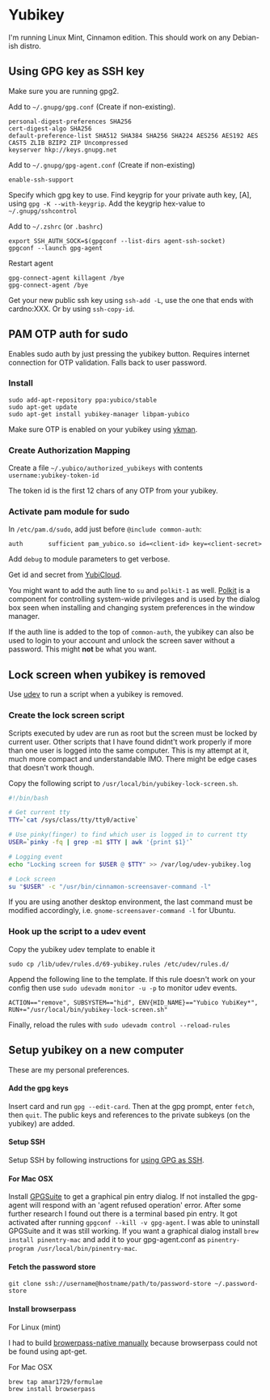# Yubikey

I'm running Linux Mint, Cinnamon edition. This should work on any Debian-ish distro.

## Using GPG key as SSH key

Make sure you are running gpg2.

Add to `~/.gnupg/gpg.conf` (Create if non-existing).

    personal-digest-preferences SHA256
    cert-digest-algo SHA256
    default-preference-list SHA512 SHA384 SHA256 SHA224 AES256 AES192 AES CAST5 ZLIB BZIP2 ZIP Uncompressed
    keyserver hkp://keys.gnupg.net

Add to `~/.gnupg/gpg-agent.conf` (Create if non-existing)

    enable-ssh-support

Specify which gpg key to use. Find keygrip for your private auth key, [A], using `gpg -K --with-keygrip`. Add the keygrip hex-value to `~/.gnupg/sshcontrol`

Add to `~/.zshrc` (or `.bashrc`)

    export SSH_AUTH_SOCK=$(gpgconf --list-dirs agent-ssh-socket)
    gpgconf --launch gpg-agent

Restart agent

    gpg-connect-agent killagent /bye
    gpg-connect-agent /bye

Get your new public ssh key using `ssh-add -L`, use the one that ends with cardno:XXX. Or by using `ssh-copy-id`.

## PAM OTP auth for sudo

Enables sudo auth by just pressing the yubikey button. Requires internet connection for OTP validation. Falls back to user password.

### Install

    sudo add-apt-repository ppa:yubico/stable
    sudo apt-get update
    sudo apt-get install yubikey-manager libpam-yubico

Make sure OTP is enabled on your yubikey using [ykman](https://support.yubico.com/support/solutions/articles/15000012643-yubikey-manager-cli-ykman-user-manual).

### Create Authorization Mapping

Create a file `~/.yubico/authorized_yubikeys` with contents `username:yubikey-token-id`

The token id is the first 12 chars of any OTP from your yubikey.

### Activate pam module for sudo

In `/etc/pam.d/sudo`, add just before `@include common-auth`:

`auth       sufficient pam_yubico.so id=<client-id> key=<client-secret>`

Add `debug` to module parameters to get verbose.

Get id and secret from [YubiCloud](https://upgrade.yubico.com/getapikey/).

You might want to add the auth line to `su` and `polkit-1` as well. [Polkit](https://en.wikipedia.org/wiki/Polkit) is a component for controlling system-wide privileges and is used by the dialog box seen when installing and changing system preferences in the window manager.

If the auth line is added to the top of `common-auth`, the yubikey can also be used to login to your account and unlock the screen saver without a password. This might **not** be what you want.

## Lock screen when yubikey is removed

Use [udev](https://opensource.com/article/18/11/udev) to run a script when a yubikey is removed.

### Create the lock screen script

Scripts executed by udev are run as root but the screen must be locked by current user. Other scripts that I have found didnt't work properly if more than one user is logged into the same computer. This is my attempt at it, much more compact and understandable IMO. There might be edge cases that doesn't work though.

Copy the following script to `/usr/local/bin/yubikey-lock-screen.sh`.

```bash
#!/bin/bash

# Get current tty
TTY=`cat /sys/class/tty/tty0/active`

# Use pinky(finger) to find which user is logged in to current tty
USER=`pinky -fq | grep -m1 $TTY | awk '{print $1}'`

# Logging event
echo "Locking screen for $USER @ $TTY" >> /var/log/udev-yubikey.log

# Lock screen
su "$USER" -c "/usr/bin/cinnamon-screensaver-command -l"
```

If you are using another desktop environment, the last command must be modified accordingly, i.e. `gnome-screensaver-command -l` for Ubuntu.

### Hook up the script to a udev event

Copy the yubikey udev template to enable it

    sudo cp /lib/udev/rules.d/69-yubikey.rules /etc/udev/rules.d/

Append the following line to the template. If this rule doesn't work on your config then use `sudo udevadm monitor -u -p` to monitor udev events.

    ACTION=="remove", SUBSYSTEM=="hid", ENV{HID_NAME}=="Yubico YubiKey*", RUN+="/usr/local/bin/yubikey-lock-screen.sh"

Finally, reload the rules with `sudo udevadm control --reload-rules`

## Setup yubikey on a new computer

These are my personal preferences.

#### Add the gpg keys

Insert card and run  `gpg --edit-card`. Then at the gpg prompt, enter `fetch`, then `quit`. The public keys and references to the private subkeys (on the yubikey) are added.

#### Setup SSH

Setup SSH by following instructions for [using GPG as SSH](#using-gpg-as-ssh).

#### For Mac OSX

Install [GPGSuite](https://gpgtools.org/) to get a graphical pin entry dialog. If not installed the gpg-agent will respond with an 'agent refused operation' error. After some further research I found out there is a terminal based pin entry. It got activated after running `gpgconf --kill -v gpg-agent`. I was able to uninstall GPGSuite and it was still working. If you want a graphical dialog install `brew install pinentry-mac` and add it to your gpg-agent.conf as `pinentry-program /usr/local/bin/pinentry-mac`.

#### Fetch the password store
```
git clone ssh://username@hostname/path/to/password-store ~/.password-store
```

#### Install browserpass

For Linux (mint)

I had to build [browerpass-native manually](https://github.com/browserpass/browserpass-native#install-manually) because browserpass could not be found using apt-get.

For Mac OSX
```
brew tap amar1729/formulae
brew install browserpass
```
